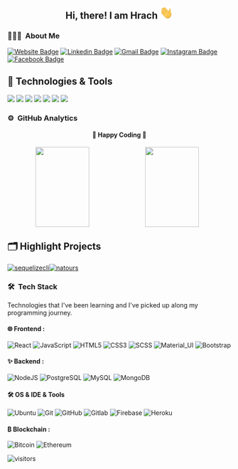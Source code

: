 <div align="center">
  <h2> 
    Hi, there! I am Hrach <img src="https://github.com/hrachgalstyan/hrachgalstyan/blob/main/hi.gif" width="30px">
  </h2>
</div>

### 👨🏻‍💻 &nbsp;About Me
[![Website Badge](https://img.shields.io/badge/-Website-47CCCC?style=flat&logo=Google-Chrome&logoColor=white&link=https://nikoghosyan.me)](https://hrachgalstyan.com)
[![Linkedin Badge](https://img.shields.io/badge/LinkedIn-blue?style=flat&logo=linkedin&labelColor=blue&link=https://www.linkedin.com/in/hrach-galstyan-a721581b5/)](https://www.linkedin.com/in/hrach-galstyan-a721581b5/) 
[![Gmail Badge](https://img.shields.io/badge/Gmail-red?style=flat-square&logo=Gmail&logoColor=white&link=mailto:hrachgalstyann@gmail.com)](mailto:hrachgalstyann@gmail.com)
[![Instagram Badge](https://img.shields.io/badge/-Instagram-E4405F?style=flat&logo=instagram&logoColor=white&link=https://instagram.com/hrachgalstyann/)](https://instagram.com/hrachgalstyann) 
[![Facebook Badge](https://img.shields.io/badge/-Facebook-1877f2?style=flat&logo=facebook&logoColor=white&link=https://www.facebook.com/hrachgalstyann)](https://www.facebook.com/hrachgalstyann)

## 🔧 Technologies & Tools

![](https://img.shields.io/badge/OS-Linux-informational?style=flat&logo=linux&logoColor=white&color=6aa6f8)
![](https://img.shields.io/badge/Editor-VS_Code-informational?style=flat&logo=visual-studio-code&logoColor=white&color=6aa6f8)
![](https://img.shields.io/badge/Code-JavaScript-informational?style=flat&logo=javascript&logoColor=white&color=6aa6f8)
![](https://img.shields.io/badge/Code-Node-informational?style=flat&logo=node&logoColor=white&color=6aa6f8)
![](https://img.shields.io/badge/Code-React-informational?style=flat&logo=react&logoColor=white&color=6aa6f8)
![](https://img.shields.io/badge/Shell-Bash-informational?style=flat&logo=gnu-bash&logoColor=white&color=6aa6f8)
![](https://img.shields.io/badge/Tools-PostgreSQL-informational?style=flat&logo=postgreSQL&logoColor=white&color=6aa6f8)


### ⚙️ &nbsp;GitHub Analytics

<div >
  <h4 align="center"> 
    🏃 Happy Coding 🏃 
  </h4>
</div>
<p align="center">
  <a href="https://github.com/hrachgalstyann" width="100%" style="display:flex">
    <img height="180em" width="49%" src="https://github-readme-stats-eight-theta.vercel.app/api?username=hrachgalstyan&show_icons=true&theme=algolia&include_all_commits=true&count_private=true"/>
    <img height="180em" width="49%" src="https://github-readme-stats-eight-theta.vercel.app/api/top-langs/?username=hrachgalstyan&layout=compact&langs_count=8&theme=algolia"/>
  </a>
</p>

## 🗂️ Highlight Projects
<div align="center" style="display:flex; flex-wrap:no-wrap">
  <a href="https://github.com/hrachgalstyan/postgres-rest" max-width="48%">
    <img align="center" height="150em" width="48%" src="https://github-readme-stats.vercel.app/api/pin/?username=hrachgalstyan&repo=sequelizecli&show_icons=true&line_height=27&title_color=6aa6f8&text_color=8a919a&icon_color=6aa6f8&bg_color=0e1116" alt="sequelizecli"   />
  </a>
  <a href="https://github.com/hrachgalstyan/natours" max-width="48%">
    <img align="center" height="150em" width="48%" src="https://github-readme-stats.vercel.app/api/pin/?username=hrachgalstyan&repo=natours&show_icons=true&line_height=27&title_color=6aa6f8&text_color=8a919a&icon_color=6aa6f8&bg_color=0e1116" alt="natours" />
  </a>
</div>

### 🛠 &nbsp;Tech Stack

Technologies that I've been learning and I've picked up along my programming journey.

#### 🌐 Frontend : <br />

![React](https://img.shields.io/badge/-React-05122A?style=flat&logo=react)
![JavaScript](https://img.shields.io/badge/-JavaScript-05122A?style=flat&logo=javascript)
![HTML5](https://img.shields.io/badge/-HTML5-black?style=flat-square&logo=html5&logoColor=white)
![CSS3](https://img.shields.io/badge/-CSS3-black?style=flat-square&logo=css3)
![SCSS](https://img.shields.io/badge/-SCSS-black?style=flat-square&logo=SASS)
![Material_UI](https://img.shields.io/badge/-Material_UI-black?style=flat-square&logo=material-ui)
![Bootstrap](https://img.shields.io/badge/-Bootstrap-black?style=flat-square&logo=bootstrap)

#### ✨ Backend : <br />

![NodeJS](http://img.shields.io/badge/-NodeJS-05122A?style=flat-square&logo=data:image/png;base64,iVBORw0KGgoAAAANSUhEUgAAAA4AAAAOCAMAAAAolt3jAAAAgVBMVEUzmTMzkTM0mDQslSwtlS00mzQAAAA7nTsymDIzmDMwmDAymTIzmDMzmTMzmDMzmDMzlzM0mTQzmTMzmTMzmTMzmTMzmTM0mjQ1nDUxlzEymDIzmTMzmTMzmTMzmTMzmTMwlzAzmTMzmTMzmTMzmTMzmTMzmTM0mTQzmTMzmTP///8ybrFJAAAAKXRSTlMAAAAAAAAAAAAAAA9RxlIRBjSR6/7vmzkIAyd21Nt8JwMauPwrKvlQxcV6L9IAAABUSURBVAjXY2RgZGTkYGQEUl8ZwUx2EAUSZfz0jVESSPEygMAXkIgiIyMbAwT8+v+fUeU/jAfkMzKqMjLDuX//k8ZFMwrNIjRnoDkS7AUZxqcQLwAA4+0cex8ENfMAAAAASUVORK5CYII=)
![PostgreSQL](https://img.shields.io/badge/-PostgreSQL-05122A?style=flat-square&logo=postgresql&logoColor=0273B7)
![MySQL](http://img.shields.io/badge/-MySQL-05122A?style=flat-square&logo=mysql&logoColor=4479A1)
![MongoDB](http://img.shields.io/badge/-MongoDB-05122A?style=flat-square&logo=mongodb&logoColor=4479A1)

#### 🛠 OS & IDE & Tools <br />

![Ubuntu](https://img.shields.io/badge/-Ubuntu-black?style=flat-square&logo=ubuntu)
![Git](https://img.shields.io/badge/-Git-05122A?style=flat&logo=git)
![GitHub](https://img.shields.io/badge/-GitHub-05122A?style=flat&logo=github)
![Gitlab](https://img.shields.io/badge/-Gitlab-05122A?style=flat&logo=gitlab)
![Firebase](https://img.shields.io/badge/-Firebase-05122A?style=flat-square&logo=Firebase)
![Heroku](https://img.shields.io/badge/-Heroku-05122A?style=flat&logo=Heroku)

#### ₿ Blockchain : <br />

![Bitcoin](https://img.shields.io/badge/-Bitcoin-05122A?style=flat&logo=Bitcoin&logoColor=FFA518)
![Ethereum](https://img.shields.io/badge/-Ethereum-05122A?style=flat&logo=Ethereum&logoColor=FFA518)

![visitors](https://visitor-badge.glitch.me/badge?page_id=kogisin/kogisin)
